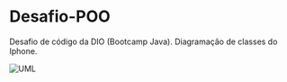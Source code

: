 # Desafio-POO
Desafio de código da DIO (Bootcamp Java).
Diagramação de classes do Iphone. 


![UML](https://github.com/user-attachments/assets/a769a822-813a-4028-bbb3-178492d86fa2)

